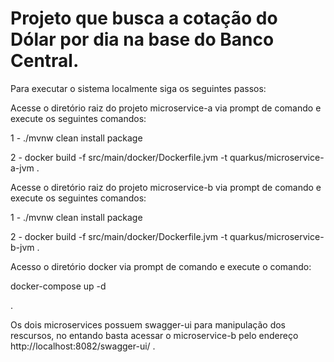 # Projeto que busca a cotação do Dólar por dia na base do Banco Central.

Para executar o sistema localmente siga os seguintes passos:

Acesse o diretório raiz do projeto microservice-a via prompt de comando e execute os seguintes comandos:

1 - ./mvnw clean install package

2 - docker build -f src/main/docker/Dockerfile.jvm -t quarkus/microservice-a-jvm .



Acesse o diretório raiz do projeto microservice-b via prompt de comando  e execute os seguintes comandos:

1 - ./mvnw clean install package

2 - docker build -f src/main/docker/Dockerfile.jvm -t quarkus/microservice-b-jvm .


Acesso o diretório docker  via prompt de comando e execute o comando:

docker-compose up -d

.

Os dois microservices possuem swagger-ui para manipulação dos rescursos, no entando basta acessar o microservice-b pelo endereço http://localhost:8082/swagger-ui/ .
